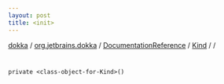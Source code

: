 ```yaml
---
layout: post
title: <init>
---
```

[dokka](../../../../index.md) / [org.jetbrains.dokka](../../../index.md) / [DocumentationReference](../../index.md) / [Kind](../index.md) / [<class-object-for-Kind>](index.md) / [<init>](_init_.md)

# <init>

```
private <class-object-for-Kind>()
```
